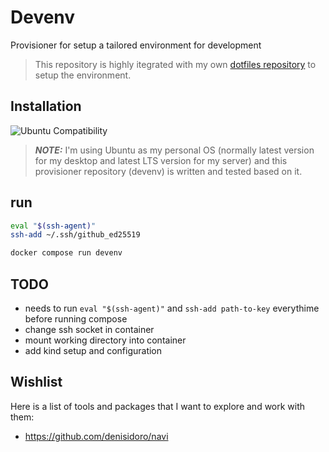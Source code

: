 # Devenv

Provisioner for setup a tailored environment for development

> This repository is highly itegrated with my own [dotfiles repository](https://github.com/mohammadne/dotfiles) to setup the environment.

## Installation

![Ubuntu Compatibility](https://img.shields.io/badge/works%20on-ubuntu-white?logo=ubuntu&style=for-the-badge)

> **_NOTE:_** I'm using Ubuntu as my personal OS (normally latest version for my desktop and latest LTS version for my server) and this provisioner repository (devenv) is written and tested based on it.

## run

```bash
eval "$(ssh-agent)"
ssh-add ~/.ssh/github_ed25519

docker compose run devenv
```

## TODO

- needs to run `eval "$(ssh-agent)"` and `ssh-add path-to-key` everythime before running compose
- change ssh socket in container
- mount working directory into container
- add kind setup and configuration

## Wishlist

Here is a list of tools and packages that I want to explore and work with them:

- <https://github.com/denisidoro/navi>
